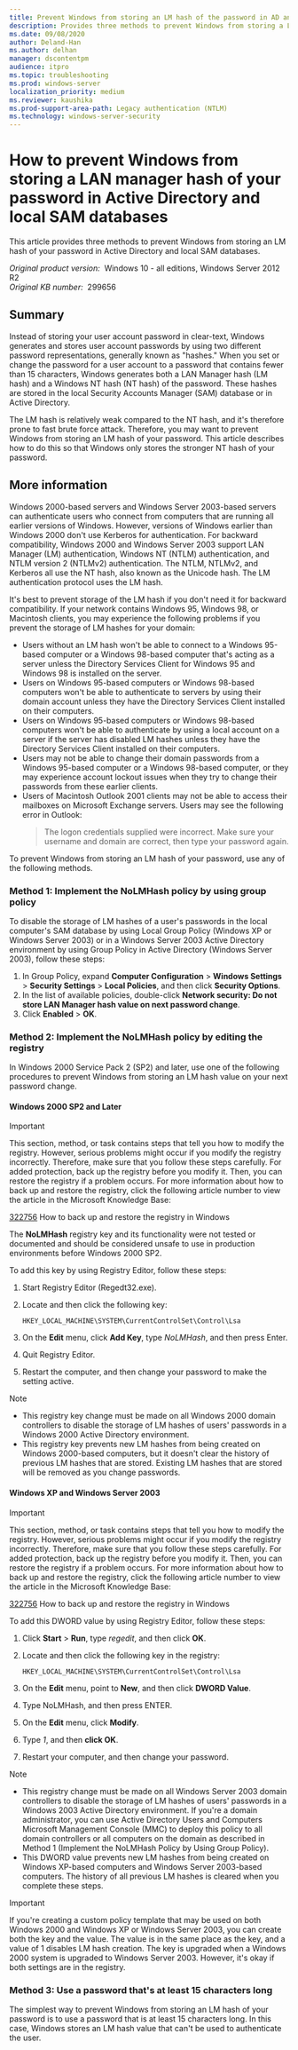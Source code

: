 ```yaml
---
title: Prevent Windows from storing an LM hash of the password in AD and local SAM databases
description: Provides three methods to prevent Windows from storing a LAN manager hash of your password in Active Directory and local SAM databases.
ms.date: 09/08/2020
author: Deland-Han
ms.author: delhan
manager: dscontentpm
audience: itpro
ms.topic: troubleshooting
ms.prod: windows-server
localization_priority: medium
ms.reviewer: kaushika
ms.prod-support-area-path: Legacy authentication (NTLM)
ms.technology: windows-server-security
---
```

# How to prevent Windows from storing a LAN manager hash of your password in Active Directory and local SAM databases

This article provides three methods to prevent Windows from storing an LM hash of your password in Active Directory and local SAM databases.

_Original product version:_ &nbsp;Windows 10 - all editions, Windows Server 2012 R2  
_Original KB number:_ &nbsp;299656

## Summary

Instead of storing your user account password in clear-text, Windows generates and stores user account passwords by using two different password representations, generally known as "hashes." When you set or change the password for a user account to a password that contains fewer than 15 characters, Windows generates both a LAN Manager hash (LM hash) and a Windows NT hash (NT hash) of the password. These hashes are stored in the local Security Accounts Manager (SAM) database or in Active Directory.

The LM hash is relatively weak compared to the NT hash, and it's therefore prone to fast brute force attack. Therefore, you may want to prevent Windows from storing an LM hash of your password. This article describes how to do this so that Windows only stores the stronger NT hash of your password.

## More information

Windows 2000-based servers and Windows Server 2003-based servers can authenticate users who connect from computers that are running all earlier versions of Windows. However, versions of Windows earlier than Windows 2000 don't use Kerberos for authentication. For backward compatibility, Windows 2000 and Windows Server 2003 support LAN Manager (LM) authentication, Windows NT (NTLM) authentication, and NTLM version 2 (NTLMv2) authentication. The NTLM, NTLMv2, and Kerberos all use the NT hash, also known as the Unicode hash. The LM authentication protocol uses the LM hash.

It's best to prevent storage of the LM hash if you don't need it for backward compatibility. If your network contains Windows 95, Windows 98, or Macintosh clients, you may experience the following problems if you prevent the storage of LM hashes for your domain:

- Users without an LM hash won't be able to connect to a Windows 95-based computer or a Windows 98-based computer that's acting as a server unless the Directory Services Client for Windows 95 and Windows 98 is installed on the server.
- Users on Windows 95-based computers or Windows 98-based computers won't be able to authenticate to servers by using their domain account unless they have the Directory Services Client installed on their computers.
- Users on Windows 95-based computers or Windows 98-based computers won't be able to authenticate by using a local account on a server if the server has disabled LM hashes unless they have the Directory Services Client installed on their computers.
- Users may not be able to change their domain passwords from a Windows 95-based computer or a Windows 98-based computer, or they may experience account lockout issues when they try to change their passwords from these earlier clients.
- Users of Macintosh Outlook 2001 clients may not be able to access their mailboxes on Microsoft Exchange servers. Users may see the following error in Outlook:
    > The logon credentials supplied were incorrect. Make sure your username and domain are correct, then type your password again.

To prevent Windows from storing an LM hash of your password, use any of the following methods.

### Method 1: Implement the NoLMHash policy by using group policy

To disable the storage of LM hashes of a user's passwords in the local computer's SAM database by using Local Group Policy (Windows XP or Windows Server 2003) or in a Windows Server 2003 Active Directory environment by using Group Policy in Active Directory (Windows Server 2003), follow these steps:

1. In Group Policy, expand **Computer Configuration** > **Windows Settings** > **Security Settings** > **Local Policies**, and then click **Security Options**.
2. In the list of available policies, double-click **Network security: Do not store LAN Manager hash value on next password change**.
3. Click **Enabled** > **OK**.

### Method 2: Implement the NoLMHash policy by editing the registry

In Windows 2000 Service Pack 2 (SP2) and later, use one of the following procedures to prevent Windows from storing an LM hash value on your next password change.

#### Windows 2000 SP2 and Later

> [!IMPORTANT]
> This section, method, or task contains steps that tell you how to modify the registry. However, serious problems might occur if you modify the registry incorrectly. Therefore, make sure that you follow these steps carefully. For added protection, back up the registry before you modify it. Then, you can restore the registry if a problem occurs. For more information about how to back up and restore the registry, click the following article number to view the article in the Microsoft Knowledge Base:
>
> [322756](https://support.microsoft.com/help/322756) How to back up and restore the registry in Windows  
>
> The **NoLMHash** registry key and its functionality were not tested or documented and should be considered unsafe to use in production environments before Windows 2000 SP2.

To add this key by using Registry Editor, follow these steps:

1. Start Registry Editor (Regedt32.exe).
1. Locate and then click the following key:

    `HKEY_LOCAL_MACHINE\SYSTEM\CurrentControlSet\Control\Lsa`
1. On the **Edit** menu, click **Add Key**, type *NoLMHash*, and then press Enter.
1. Quit Registry Editor.
1. Restart the computer, and then change your password to make the setting active.

> [!NOTE]
>
> - This registry key change must be made on all Windows 2000 domain controllers to disable the storage of LM hashes of users' passwords in a Windows 2000 Active Directory environment.
> - This registry key prevents new LM hashes from being created on Windows 2000-based computers, but it doesn't clear the history of previous LM hashes that are stored. Existing LM hashes that are stored will be removed as you change passwords.

#### Windows XP and Windows Server 2003

> [!IMPORTANT]
> This section, method, or task contains steps that tell you how to modify the registry. However, serious problems might occur if you modify the registry incorrectly. Therefore, make sure that you follow these steps carefully. For added protection, back up the registry before you modify it. Then, you can restore the registry if a problem occurs. For more information about how to back up and restore the registry, click the following article number to view the article in the Microsoft Knowledge Base:
>
> [322756](https://support.microsoft.com/help/322756) How to back up and restore the registry in Windows  

To add this DWORD value by using Registry Editor, follow these steps:

1. Click **Start** > **Run**, type *regedit*, and then click **OK**.
2. Locate and then click the following key in the registry:

    `HKEY_LOCAL_MACHINE\SYSTEM\CurrentControlSet\Control\Lsa`

3. On the **Edit** menu, point to **New**, and then click **DWORD Value**.
4. Type NoLMHash, and then press ENTER.
5. On the **Edit** menu, click **Modify**.
6. Type *1*, and then **click OK**.
7. Restart your computer, and then change your password.

> [!NOTE]
>
> - This registry change must be made on all Windows Server 2003 domain controllers to disable the storage of LM hashes of users' passwords in a Windows 2003 Active Directory environment. If you're a domain administrator, you can use Active Directory Users and Computers Microsoft Management Console (MMC) to deploy this policy to all domain controllers or all computers on the domain as described in Method 1 (Implement the NoLMHash Policy by Using Group Policy).
> - This DWORD value prevents new LM hashes from being created on Windows XP-based computers and Windows Server 2003-based computers. The history of all previous LM hashes is cleared when you complete these steps.

> [!IMPORTANT]
> If you're creating a custom policy template that may be used on both Windows 2000 and Windows XP or Windows Server 2003, you can create both the key and the value. The value is in the same place as the key, and a value of 1 disables LM hash creation. The key is upgraded when a Windows 2000 system is upgraded to Windows Server 2003. However, it's okay if both settings are in the registry.

### Method 3: Use a password that's at least 15 characters long

The simplest way to prevent Windows from storing an LM hash of your password is to use a password that is at least 15 characters long. In this case, Windows stores an LM hash value that can't be used to authenticate the user.
